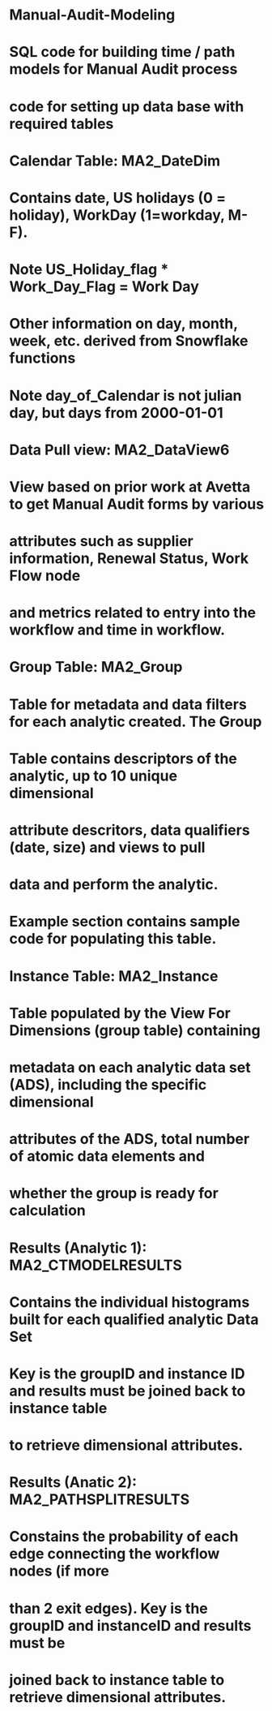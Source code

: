 # Manual-Audit-Modeling
# SQL code for building time / path models for Manual Audit process 

# code for setting up data base with required tables 
# Calendar Table:  MA2_DateDim
#     Contains date, US holidays (0 = holiday), WorkDay (1=workday, M-F).
#              Note US_Holiday_flag * Work_Day_Flag = Work Day
#     Other information on day, month, week, etc. derived from Snowflake functions
#     Note day_of_Calendar is not julian day, but days from 2000-01-01

# Data Pull view:  MA2_DataView6
#     View based on prior work at Avetta to get Manual Audit forms by various
#       attributes such as supplier information, Renewal Status, Work Flow node
#       and metrics related to entry into the workflow and time in workflow.

# Group Table:  MA2_Group
#     Table for metadata and data filters for each analytic created.  The Group
#       Table contains descriptors of the analytic, up to 10 unique dimensional 
#       attribute descritors, data qualifiers (date, size) and views to pull
#       data and perform the analytic.  
#     Example section contains sample code for populating this table.  

# Instance Table:  MA2_Instance
#      Table populated by the View For Dimensions (group table) containing 
#        metadata on each analytic data set (ADS), including the specific dimensional
#        attributes of the ADS, total number of atomic data elements and 
#        whether the group is ready for calculation

# Results (Analytic 1):  MA2_CTMODELRESULTS
#       Contains the individual histograms built for each qualified analytic Data Set
#         Key is the groupID and instance ID and results must be joined back to instance table 
#         to retrieve dimensional attributes.

# Results (Anatic 2):  MA2_PATHSPLITRESULTS
#        Constains the probability of each edge connecting the workflow nodes (if more 
#          than 2 exit edges).  Key is the groupID and instanceID and results must be 
#          joined back to instance table to retrieve dimensional attributes.

# 
